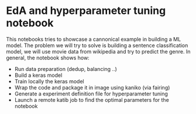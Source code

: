# EdA and hyperparameter tuning notebook

This notebooks tries to showcase a cannonical example in building a ML model.
The problem we will try to solve is building a sentence classification model, we will use movie data from wikipedia and try to predict the genre.
In general, the notebook shows how:
- Run data preparation (dedup, balancing ..)
- Build a keras model
- Train locally the keras model
- Wrap the code and package it in image using kaniko (via fairing)
- Generate a experiment definition file for hyperparameter tuning
- Launch a remote katib job to find the optimal parameters for the notebook